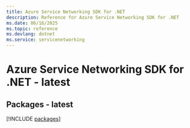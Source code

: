 ```yaml
---
title: Azure Service Networking SDK for .NET
description: Reference for Azure Service Networking SDK for .NET
ms.date: 06/16/2025
ms.topic: reference
ms.devlang: dotnet
ms.service: servicenetworking
---
```

# Azure Service Networking SDK for .NET - latest
## Packages - latest
[!INCLUDE [packages](service-networking-index.md)]